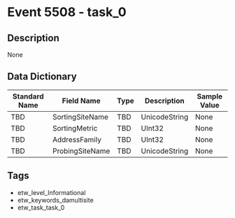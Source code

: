 # Event 5508 - task_0

## Description
None

## Data Dictionary
|Standard Name|Field Name|Type|Description|Sample Value|
|---|---|---|---|---|
|TBD|SortingSiteName|TBD|UnicodeString|None|None|
|TBD|SortingMetric|TBD|UInt32|None|None|
|TBD|AddressFamily|TBD|UInt32|None|None|
|TBD|ProbingSiteName|TBD|UnicodeString|None|None|

## Tags
* etw_level_Informational
* etw_keywords_damultisite
* etw_task_task_0